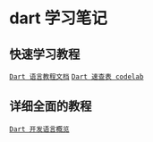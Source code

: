 # dart 学习笔记

## 快速学习教程

[`Dart 语言教程文档`](https://dart.cn/samples)
[`Dart 速查表 codelab`](https://dart.cn/codelabs/dart-cheatsheet)

## 详细全面的教程
[`Dart 开发语言概览`](https://dart.cn/guides/language/language-tour)
